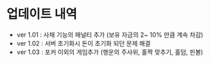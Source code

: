 # 업데이트 내역
- ver 1.01 : 사채 기능의 패널티 추가 (보유 자금의 2~ 10% 만큼 계속 차감)
- ver 1.02 : 서버 초기화시 돈이 초기화 되던 문제 해결
- ver 1.03 : 포커 이외의 게임추가 (행운의 주사위, 홀짝 맞추기, 홀덤, 핀볼)
